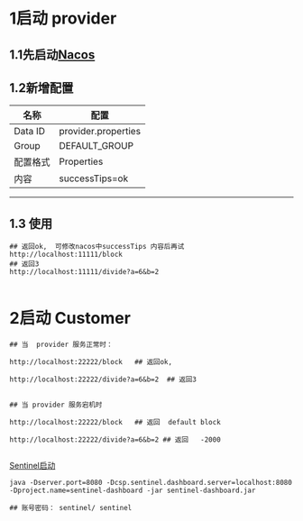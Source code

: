  


 # 1启动 provider

 ## 1.1先启动[Nacos](https://github.com/alibaba/nacos) 

  

 ## 1.2新增配置

| 名称| 配置 |
| --- | --- |
| Data ID | provider.properties   |
| Group | DEFAULT_GROUP |
| 配置格式 | Properties |
| 内容 | successTips=ok |

------------------





## 1.3 使用

```text
## 返回ok,  可修改nacos中successTips 内容后再试
http://localhost:11111/block 
## 返回3
http://localhost:11111/divide?a=6&b=2


```





# 2启动 Customer



```text
## 当  provider 服务正常时：
 
http://localhost:22222/block   ## 返回ok, 

http://localhost:22222/divide?a=6&b=2  ## 返回3


## 当 provider 服务宕机时

http://localhost:22222/block   ## 返回  default block

http://localhost:22222/divide?a=6&b=2 ## 返回   -2000


```



[Sentinel启动](https://github.com/alibaba/Sentinel/wiki/%E6%8E%A7%E5%88%B6%E5%8F%B0#2-%E5%90%AF%E5%8A%A8%E6%8E%A7%E5%88%B6%E5%8F%B0)



```shell 
java -Dserver.port=8080 -Dcsp.sentinel.dashboard.server=localhost:8080 -Dproject.name=sentinel-dashboard -jar sentinel-dashboard.jar

## 账号密码： sentinel/ sentinel
```



